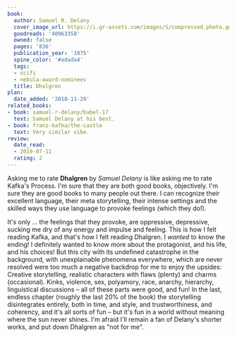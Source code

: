 ```yaml
---
book:
  author: Samuel R. Delany
  cover_image_url: https://i.gr-assets.com/images/S/compressed.photo.goodreads.com/books/1532735651l/40963358._SY475_.jpg
  goodreads: '40963358'
  owned: false
  pages: '836'
  publication_year: '1975'
  spine_color: '#adada4'
  tags:
  - scifi
  - nebula-award-nominees
  title: Dhalgren
plan:
  date_added: '2018-11-29'
related_books:
- book: samuel-r-delany/babel-17
  text: Samuel Delany at his best.
- book: franz-kafka/the-castle
  text: Very similar vibe.
review:
  date_read:
  - 2019-07-11
  rating: 2
---
```


Asking me to rate **Dhalgren** by *Samuel Delany* is like asking me to rate Kafka's Process. I'm sure that they are both
good books, objectively. I'm sure they are good books to many people out there. I can recognize their excellent
language, their meta storytelling, their intense settings and the skilled ways they use language to provoke feelings
(which they do!).

It's only … the feelings that they provoke, are oppressive, depressive, sucking me dry of any energy and impulse and
feeling. This is how I felt reading Kafka, and that's how I felt reading Dhalgren. I *wanted* to know the ending! I
definitely wanted to know more about the protagonist, and his life, and his choices! But this city with its undefined
catastrophe in the background, with unexplainable phenomena everywhere, which are never resolved were too much a
negative backdrop for me to enjoy the upsides: Creative storytelling, realistic characters with flaws (plenty) and
charms (occasional). Kinks, violence, sex, polyamory, race, anarchy, hierarchy, linguistical discussions – all of these
parts were good, and fun! In the last, endless chapter (roughly the last 20% of the book) the storytelling disintegrates
entirely, both in time, and style, and trustworthiness, and coherency, and it's all sorts of fun – but it's fun in a
world without meaning where the sun never shines. I'm afraid I'll remain a fan of Delany's shorter works, and put down
Dhalgren as "not for me".
